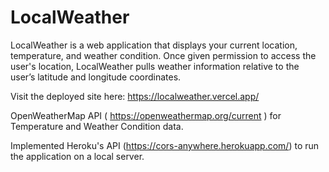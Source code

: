# LocalWeather

LocalWeather is a web application that displays your current location, temperature, and weather condition. Once given permission to access the user's location, LocalWeather pulls weather information relative to the user’s latitude and longitude coordinates. 

Visit the deployed site here: https://localweather.vercel.app/



OpenWeatherMap API ( https://openweathermap.org/current ) for Temperature and Weather Condition data.

Implemented Heroku's API (https://cors-anywhere.herokuapp.com/) to run the application on a local server.
